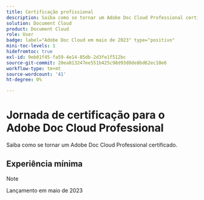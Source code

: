 ```yaml
---
title: Certificação profissional
description: Saiba como se tornar um Adobe Doc Cloud Professional certificado.
solution: Document Cloud
product: Document Cloud
role: User
badge: label="Adobe Doc Cloud em maio de 2023" type="positivo"
mini-toc-levels: 1
hidefromtoc: true
exl-id: 9eb01f45-fa59-4e14-85db-2d3fe1f512bc
source-git-commit: 20ea813247ee551b425c98d93d0de8bd62ec10e6
workflow-type: tm+mt
source-wordcount: '41'
ht-degree: 0%

---
```


# Jornada de certificação para o Adobe Doc Cloud Professional

Saiba como se tornar um Adobe Doc Cloud Professional certificado.

## Experiência mínima

>[!NOTE]
>
>Lançamento em maio de 2023
